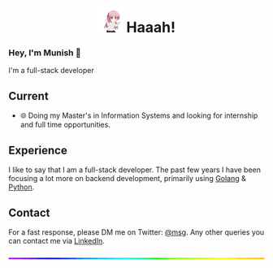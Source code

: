 <h1 align='center'>
  <img src="./dancin.gif" alt="dancin" width="50"/>
  <b>Haaah!</b>
</h1>

### Hey, I'm Munish 👋

I'm a full-stack developer

## Current
- 🌐 Doing my Master's in Information Systems and looking for internship and full time opportunities.

## Experience
I like to say that I am a full-stack developer. The past few years I have been focusing a lot more on backend development, primarily using [Golang](https://go.dev/) & [Python](https://www.python.org/).

## Contact
For a fast response, please DM me on Twitter: [@msg](https://twitter.com/direct_messages/create/munishmummadi). Any other queries you can contact me via [LinkedIn](https://www.linkedin.com/in/munishmummadi).

<img style="width:100%;height:3px;" src="./bar.gif" />
